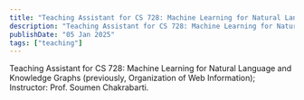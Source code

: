 ```yaml
---
title: "Teaching Assistant for CS 728: Machine Learning for Natural Language and Knowledge Graphs [Prof. Soumen Chakrabarti]"
description: "Teaching Assistant for CS 728: Machine Learning for Natural Language and Knowledge Graphs [Prof. Soumen Chakrabarti]"
publishDate: "05 Jan 2025"
tags: ["teaching"]
---
```


Teaching Assistant for CS 728: Machine Learning for Natural Language and Knowledge Graphs (previously, Organization of Web Information); Instructor: Prof. Soumen Chakrabarti.
